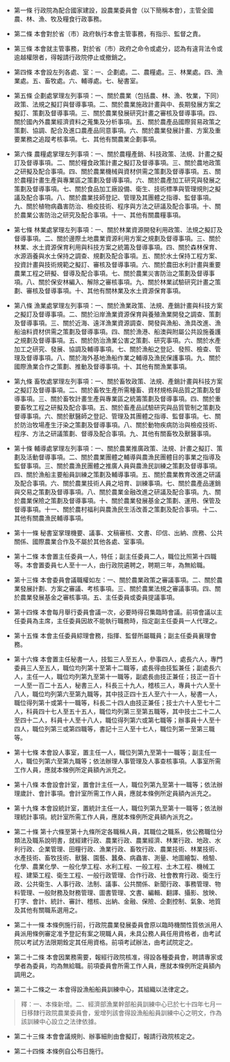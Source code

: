* 第一條 行政院為配合國家建設，設農業委員會（以下簡稱本會），主管全國農、林、漁、牧及糧食行政事務。

* 第二條 本會對於省（市）政府執行本會主管事務，有指示、監督之責。

* 第三條 本會就主管事務，對於省（市）政府之命令或處分，認為有違背法令或逾越權限者，得報請行政院停止或撤銷之。

* 第四條 本會設左列各處、室：一、企劃處。二、農糧處。三、林業處。四、漁業處。五、畜牧處。六、輔導處。七、秘書室。

* 第五條 企劃處掌理左列事項：一、關於農業（包括農、林、漁、牧業，下同）政策、法規之擬訂與督導事項。二、關於農業施政計畫與中、長期發展方案之擬訂、策劃及督導事項。三、關於農業發展研究計畫之審核及督導事項。四、關於國內外農業經濟資料之蒐集及分析事項。五、關於農產品國際貿易政策之策劃、協調、配合及進口農產品同意事項。六、關於農業發展計畫、方案及重要業務之追蹤考核事項。七、其他有關農業企劃事項。

* 第六條 農糧處掌理左列事項：一、關於農糧產銷、科技政策、法規、計畫之擬訂及督導事項。二、關於糧食政策計畫之擬訂及督導事項。三、關於農地政策之研擬及配合事項。四、關於農業機械與資材供需之策劃及督導事項。五、關於農糧計畫生產與專業區之策劃及督導事項。六、關於農產加工研究與發展之策劃及督導事項。七、關於食品加工廠設備、衛生、技術標準與管理規則之擬議及配合事項。八、關於農業技師登記、管理及其團體之指導、監督事項。九、關於植物病蟲害防治、檢疫技術、程序與方法之研議及配合事項。十、關於農業公害防治之研究及配合事項。十一、其他有關農糧事項。

* 第七條 林業處掌理左列事項：一、關於林業資源開發利用政策、法規之擬訂及督導事項。二、關於邊際土地農業資源利用方案之規劃及督導事項。三、關於林業、水土資源保育利用與科技方案之統籌及督導事項。四、關於森林保育、水源涵養與水土保持之調查、規劃及配合事項。五、關於水土保持工程方案、投資計畫與技術規範之擬訂、審核及督導事項。六、關於農田水利計畫與重要農業工程之研擬、督導及配合事項。七、關於農業災害防治之策劃及督導事項。八、關於保安林編入、解除之審核事項。九、關於林業試驗研究計畫之策劃、審核及督導事項。十、其他有關林業及水土資源保育事項。

* 第八條 漁業處掌理左列事項：一、關於漁業政策、法規、產銷計畫與科技方案之擬訂及督導事項。二、關於沿岸漁業資源保育與養殖漁業開發之調查、策劃及督導事項。三、關於近海、遠洋漁業資源調查、開發與漁船、漁具改進、漁船油料資材供需之策劃及督導事項。四、關於漁港、船澳與附屬公共設施養護之規劃及督導事項。五、關於防治漁業公害之策劃、研究事項。六、關於水產加工之研究、發展、協調及輔導事項。七、關於漁船之登記、發照、檢查、管理及督導事項。八、關於海外基地漁船作業之輔導及漁民保護事項。九、關於國際漁業合作之策劃、推動及督導事項。十、其他有關漁業事項。

* 第九條 畜牧處掌理左列事項：一、關於畜牧政策、法規、產銷計畫與科技方案之擬訂及督導事項。二、關於畜牧生產所需種畜、資材規格與品質之策劃及督導事項。三、關於畜牧計畫生產與專業區之統籌策劃及督導事項。四、關於重要畜牧工程之研擬及配合事項。五、關於畜產品試驗研究與品質管制之策劃及督導事項。六、關於獸醫師之登記、管理及其團體之指導、監督事項。七、關於防治牧場產生汙染之策劃及督導事項。八、關於動物疾病防治與檢疫技術、程序、方法之研議策劃、督導及配合事項。九、其他有關畜牧及獸醫事項。

* 第十條 輔導處掌理左列事項：一、關於農業推廣政策、法規、計畫之擬訂、策劃及活動督導事項。二、關於農業團體之輔導與農漁民團體目的事業之指導及監督事項。三、關於農漁民團體之推廣人員與農漁民訓練之策劃及督導事項。四、關於漁船主要船員訓練之策劃及輔導事項。五、關於農業教育改進之研議及配合事項。六、關於農業技術人員之培育、訓練事項。七、關於農產品運銷與交易之策劃及督導事項。八、關於農業金融改進之研議及配合事項。九、關於農業保險之策劃及督導事項。十、關於農業發展基金之策劃、運用、保管及督導事項。十一、關於農村福利與農漁民生活改善之策劃及配合事項。十二、其他有關農漁民輔導事項。

* 第十一條 秘書室掌理機要、議事、文稿審核、文書、印信、出納、庶務、公共關係、國際農業合作及不屬於其他各處、室事項。

* 第十二條 本會置主任委員一人，特任；副主任委員二人，職位比照第十四職等。本會置委員七人至十一人，由行政院遴聘之，聘期三年，為無給職。

* 第十三條 本會委員會議職權如左：一、關於農業政策之審議事項。二、關於農業發展計劃、方案之審議、考核事項。三、關於農業法規之審議事項。四、關於農業發展基金之審核事項。五、主任委員或委員提議事項。

* 第十四條 本會每月舉行委員會議一次，必要時得召集臨時會議。前項會議以主任委員為主席，主任委員因故不能執行職務時，指定副主任委員一人代理之。

* 第十五條 本會主任委員綜理會務，指揮、監督所屬職員；副主任委員襄理會務。

* 第十六條 本會置主任秘書一人，技監三人至五人，參事四人，處長六人，專門委員三人至五人，職位均列第十至第十二職等，處長得由技監兼任；副處長六人，主任一人，職位均列第九至第十一職等，副處長由技正兼任；技正一百十一人至一百二十五人，秘書三人，科長三十九人，稽核三人，專員十六人至十八人，職位均列第六至第九職等，其中技正四十五人至六十一人，秘書一人，職位得列第十或第十一職等，科長二十四人由技正兼任；技士六十人至七十二人，科員四十七人至五十五人，職位均列第三至第五職等，其中技士二十二人至四十二人，科員十人至十八人，職位得列第六或第七職等；辦事員十人至十四人，職位列第三或第四職等，書記十三人至十七人，職位列第一至第三職等。

* 第十七條 本會設人事室，置主任一人，職位列第九至第十一職等；副主任一人，職位列第六至第九職等；依法辦理人事管理及人事查核事項。人事室所需工作人員，應就本條例所定員額內派充之。

* 第十八條 本會設會計室，置會計主任一人，職位列第九至第十一職等；依法辦理歲計、會計事項。會計室所需工作人員，應就本條例所定員額內派充之。

* 第十九條 本會設統計室，置統計主任一人，職位列第九至第十一職等；依法辦理統計事項。統計室所需工作人員，應就本條例所定員額內派充之。

* 第二十條 第十六條至第十九條所定各職稱人員，其職位之職系，依公務職位分類法及職系說明書，就經建行政、農業行政、農業經濟、林業行政、地政、水利行政、企業管理、田糧行政、漁業行政、畜牧行政、農業技術、林業技術、水產技術、畜牧技術、獸醫、園藝、蠶桑、病蟲害、測量、地圖繪製、檢驗、化學、農業化學、一般化學工程、水利工程、一般工程、土木工程、機械工程、建築工程、衛生工程、一般行政管理、合作行政、社會教育行政、衛生行政、公共衛生、人事行政、法制、議事、公共關係、新聞行政、事務管理、物料管理、一般財務及財務管理、圖書管理、文書、編輯、翻譯、攝影、放映、打字、會計、統計、審計、稽核、出納、金融、保險、企劃控制、氣象、地質及其他有關職系選用之。

* 第二十一條 本條例施行前，行政院農業發展委員會原以臨時機關性質依派用人員派用條例審定准予登記有案之現職人員，未具公務人員任用資格者，由考試院以考試方法限期銓定其任用資格。前項考試辦法，由考試院定之。

* 第二十二條 本會因業務需要，報經行政院核准，得設各種委員會，聘請專家或學者為委員，均為無給職。前項委員會所需工作人員，應就本條例所定員額內調用之。

* 第二十二條之一 本會得設漁船船員訓練中心，其組織以法律定之。

> 釋：一、本條新增。二、經濟部漁業幹部船員訓練中心已於七十四年七月一日移隸行政院農業委員會，爰增列該會得設漁船船員訓練中心之明文，作為該訓練中心設立之法律依據。

* 第二十三條 本會會議規則、辦事細則由會擬訂，報請行政院核定之。

* 第二十四條 本條例自公布日施行。

